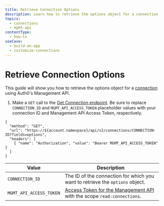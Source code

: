 ```yaml
---
title: Retrieve Connection Options
description: Learn how to retrieve the options object for a connection using the Auth0 Management API.
topics:
  - connections
  - mgmt-api
contentType: 
  - how-to
useCase:
  - build-an-app
  - customize-connections
---
```

# Retrieve Connection Options

This guide will show you how to retrieve the options object for a [connection](/connections) using Auth0's Management API. 

1. Make a `GET` call to the [Get Connection endpoint](/api/management/v2#!/Connections/get_connections_by_id). Be sure to replace `CONNECTION_ID` and `MGMT_API_ACCESS_TOKEN` placeholder values with your connection ID and Management API Access Token, respectively.

```har
{
  "method": "GET",
  "url": "https://${account.namespace}/api/v2/connections/CONNECTION-ID?fields=options",
  "headers": [
    { "name": "Authorization", "value": "Bearer MGMT_API_ACCESS_TOKEN" }
  ]
}
```

| Value | Description |
| - | - |
| `CONNECTION_ID` | Τhe ID of the connection for which you want to retrieve the `options` object. |
| `MGMT_API_ACCESS_TOKEN` | [Access Token for the Management API](/api/management/v2/tokens) with the scope `read:connections`. |
